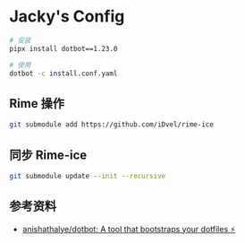 # Jacky's Config

```sh
# 安装
pipx install dotbot==1.23.0

# 使用
dotbot -c install.conf.yaml

```

## Rime 操作

```sh
git submodule add https://github.com/iDvel/rime-ice
```

## 同步 Rime-ice

```sh
git submodule update --init --recursive
```

## 参考资料

- [anishathalye/dotbot: A tool that bootstraps your dotfiles ⚡️](https://github.com/anishathalye/dotbot)
